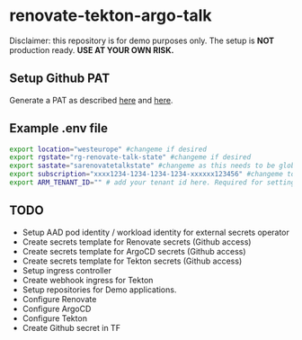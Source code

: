 # renovate-tekton-argo-talk

Disclaimer: this repository is for demo purposes only.
The setup is **NOT** production ready. 
**USE AT YOUR OWN RISK.**

## Setup Github PAT

Generate a PAT as described [here](https://docs.github.com/en/authentication/keeping-your-account-and-data-secure/creating-a-personal-access-token) and [here](https://docs.renovatebot.com/modules/platform/github/). 


## Example .env file

```bash
export location="westeurope" #changeme if desired
export rgstate="rg-renovate-talk-state" #changeme if desired
export sastate="sarenovatetalkstate" #changeme as this needs to be globally unique ;) Be creative!
export subscription="xxxx1234-1234-1234-1234-xxxxxx123456" #changeme to your own subscription
export ARM_TENANT_ID="" # add your tenant id here. Required for setting up rights to k8s
```


## TODO

- Setup AAD pod identity / workload identity for external secrets operator
- Create secrets template for Renovate secrets (Github access)
- Create secrets template for ArgoCD secrets (Github access)
- Create secrets template for Tekton secrets (Github access)
- Setup ingress controller
- Create webhook ingress for Tekton
- Setup repositories for Demo applications. 
- Configure Renovate
- Configure ArgoCD
- Configure Tekton
- Create Github secret in TF